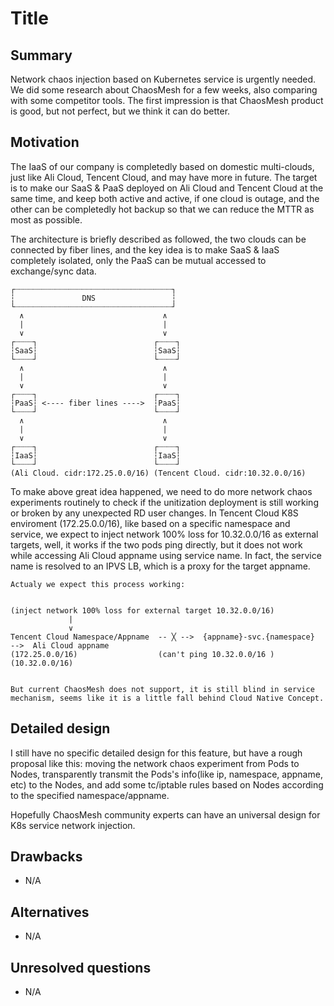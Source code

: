 # Title

## Summary

<!-- One para explanation of the proposal. -->
Network chaos injection based on Kubernetes service is urgently needed.
We did some research about ChaosMesh for a few weeks, also comparing with some competitor tools. The first impression is that ChaosMesh product is good, but not perfect, but we think it can do better.

## Motivation

<!-- Why are we doing this? What use cases does it support? What is the expected outcome? -->
The IaaS of our company is completedly based on domestic multi-clouds, just like Ali Cloud, Tencent Cloud, and may have more in future. The target is to make our SaaS & PaaS deployed on Ali Cloud and Tencent Cloud at the same time, and keep both active and active, if one cloud is outage, and the other can be completedly hot backup so that we can reduce the MTTR as most as possible. 

The architecture is briefly described as followed, the two clouds can be connected by fiber lines, and the key idea is to make SaaS & IaaS completely isolated, only the PaaS can be mutual accessed to exchange/sync data.

```              
┌┈┈┈┈┈┈┈┈┈┈┈┈┈┈┈┈┈┈┈┈┈┈┈┈┈┈┈┈┈┈┈┈┈┈┈┐
┆               DNS                 ┆
└┈┈┈┈┈┈┈┈┈┈┈┈┈┈┈┈┈┈┈┈┈┈┈┈┈┈┈┈┈┈┈┈┈┈┈┘
  ∧                               ∧
  |                               |
  ∨                               ∨  
┌┈┈┈┈┐                          ┌┈┈┈┈┐
┆SaaS┆                          ┆SaaS┆
└┈┈┈┈┘                          └┈┈┈┈┘
  ∧                               ∧
  |                               |
  ∨                               ∨
┌┈┈┈┈┐                          ┌┈┈┈┈┐
┆PaaS┆ <---- fiber lines ---->  ┆PaaS┆
└┈┈┈┈┘                          └┈┈┈┈┘
  ∧                               ∧
  |                               |
  ∨                               ∨
┌┈┈┈┈┐                          ┌┈┈┈┈┐
┆IaaS┆                          ┆IaaS┆
└┈┈┈┈┘                          └┈┈┈┈┘
(Ali Cloud. cidr:172.25.0.0/16) (Tencent Cloud. cidr:10.32.0.0/16)
```

To make above great idea happened, we need to do more network chaos experiments routinely to check if the unitization deployment is still working or broken by any unexpected RD user changes. In Tencent Cloud K8S enviroment (172.25.0.0/16), like based on a specific namespace and service, we expect to inject network 100% loss for 10.32.0.0/16 as external targets, well, it works if the two pods ping directly, but it does not work while accessing Ali Cloud appname using service name. In fact, the service name is resolved to an IPVS LB, which is a proxy for the target appname.

```
Actualy we expect this process working:


(inject network 100% loss for external target 10.32.0.0/16)
             |
             ∨
Tencent Cloud Namespace/Appname  -- ╳ -->  {appname}-svc.{namespace}  -->  Ali Cloud appname
(172.25.0.0/16)                  (can't ping 10.32.0.0/16 )                (10.32.0.0/16)


But current ChaosMesh does not support, it is still blind in service mechanism, seems like it is a little fall behind Cloud Native Concept.
```


## Detailed design

<!--This is the bulk of the RFC. Explain the design in enough detail that:

- It is reasonably clear how the feature would be implemented.
- Corner cases are dissected by example.
- How the feature is used. -->
I still have no specific detailed design for this feature, but have a rough proposal like this: moving the network chaos experiment from Pods to Nodes, transparently transmit the Pods's info(like ip, namespace, appname, etc) to the Nodes, and add some tc/iptable rules based on Nodes according to the specified namespace/appname. 

Hopefully ChaosMesh community experts can have an universal design for K8s service network injection.

## Drawbacks

<!-- Why should we not do this? -->
- N/A

## Alternatives
<!--
- Why is this design the best in the space of possible designs?
- What other designs have been considered and what is the rationale for not
  choosing them?
- What is the impact of not doing this?
-->
- N/A

## Unresolved questions
- N/A
<!-- What parts of the design are still to be determined? -->